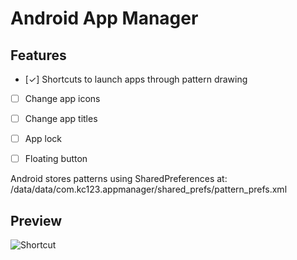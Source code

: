 # Android App Manager

## Features
- [✓] Shortcuts to launch apps through pattern drawing
- [ ] Change app icons
- [ ] Change app titles
- [ ] App lock
- [ ] Floating button


Android stores patterns using SharedPreferences at:
/data/data/com.kc123.appmanager/shared_prefs/pattern_prefs.xml

## Preview
![Shortcut](assets/demo.gif)

